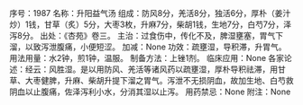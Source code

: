 序号：1987
名称：升阳益气汤
组成：防风8分，羌活8分，独活6分，厚朴（姜汁炒）1钱，甘草（炙）5分，大枣3枚，升麻7分，柴胡1钱，生地7分，白芍7分，泽泻8分。
出处：《杏苑》卷三。
主治：过食伤中，传化不及，脾湿壅塞，胃气下溜，以致泻泄腹痛，小便短涩。
加减：None
功效：疏壅湿，导积滞，升胃气。
用法用量：水2钟，煎1钟，温服。
制备方法：上锉1剂。
临床应用：None
各家论述：经云：风胜湿。是以用防风、羌活等诸风药以疏壅湿，厚朴导积祛滞，用甘草、大枣健脾，升麻、柴胡升提下溜之胃气。泻泄不无损阴血，故加生地、白芍救阴血以止腹痛，佐泽泻利小水，分消其湿以止泻。
用药禁忌：None
附注：None
